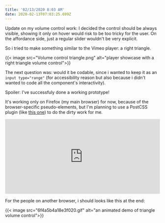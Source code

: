 ```yaml
---
title: '02/13/2020 8:03 AM'
date: 2020-02-13T07:03:25.699Z
---
```

Update on my volume control work: I decided the control should be always visible, showing it only on hover would risk to be too tricky for the user. On the affordance side, just a regular slider wouldn't be very explicit.

So i tried to make something similar to the Vimeo player: a right triangle.

{{< image src="Volume control triangle.png" alt="player showcase with a right triangle volume control">}}

The next question was: would it be codable, since i wanted to keep it as an `input type="range"` (for accessibility reason but also because i didn't wanted to code all the component's interactivity).

Spoiler: I've successfuly done a working prototype!

It's working only on Firefox (my main browser) for now, because of the browser-specific pseudo-elements, but I'm planning to use a PostCSS plugin (like [this one](https://github.com/jonathantneal/postcss-input-range)) to do the dirty work for me.

<p><iframe height="244" style="width: 100%;" scrolling="no" title="Customized Range POC" src="https://codepen.io/Tixie/embed/preview/MWwgoRR?height=244&theme-id=dark&default-tab=css,result" frameborder="no" allowtransparency="true" allowfullscreen="true">
  See the Pen <a href='https://codepen.io/Tixie/pen/MWwgoRR'>Customized Range POC</a> by Tixie
  (<a href='https://codepen.io/Tixie'>@Tixie</a>) on <a href='https://codepen.io'>CodePen</a>.
</iframe></p>

For the people on another browser, i should looks like this at the end:

{{< image src="6f4a5b4a18e3f020.gif" alt="an animated demo of triangle volume control">}}
